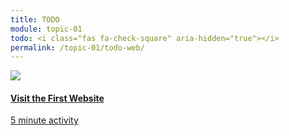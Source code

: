 ```yaml
---
title: TODO
module: topic-01
todo: <i class="fas fa-check-square" aria-hidden="true"></i>
permalink: /topic-01/todo-web/
---
```


<div class="row text-center">
  <div class="col-lg-4">
    <div class="bs-component">
      <div class="list-group">
        <a href="http://line-mode.cern.ch/www/hypertext/WWW/TheProject.html" target="_blank" class="list-group-item">
          <img class="icon-hw" src="./../../docs/{{page.module}}/img/hw-icon-cern.png" />
          <h4 class="list-group-item-heading">Visit the First Website</h4>
          <div class="divider-hw"></div>
          <p class="list-group-item-text"><i class="far fa-clock" aria-hidden="true"></i> 5 minute activity</p>
        </a>
      </div>
    </div>
  </div>
</div>
